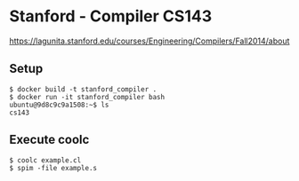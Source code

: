 # Stanford - Compiler CS143

https://lagunita.stanford.edu/courses/Engineering/Compilers/Fall2014/about

## Setup
```
$ docker build -t stanford_compiler .
$ docker run -it stanford_compiler bash
ubuntu@9d8c9c9a1508:~$ ls
cs143
```

## Execute coolc
```
$ coolc example.cl
$ spim -file example.s
```
